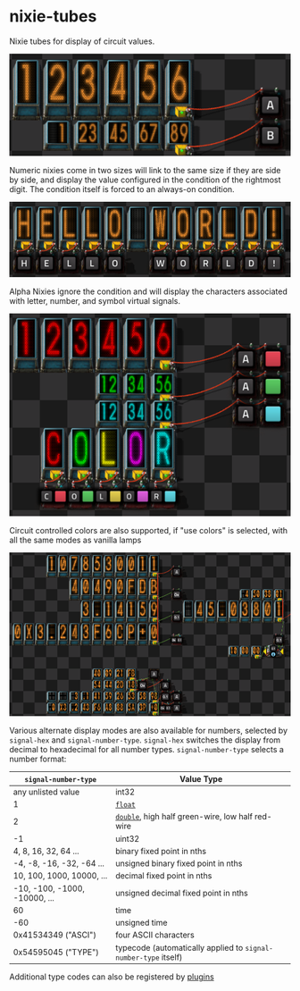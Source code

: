 # nixie-tubes

Nixie tubes for display of circuit values.

![Numeric Tubes](screenshots/numeric.png)  

Numeric nixies come in two sizes will link to the same size if they are side by side, and display the value configured in the condition of the rightmost digit. The condition itself is forced to an always-on condition.

![Hello World!](screenshots/alpha.png)

Alpha Nixies ignore the condition and will display the characters associated with letter, number, and symbol virtual signals.

![In Color!](screenshots/color.png)

Circuit controlled colors are also supported, if "use colors" is selected, with all the same modes as vanilla lamps


![Fractions!](screenshots/fractions.png)

Various alternate display modes are also available for numbers, selected by `signal-hex` and `signal-number-type`. `signal-hex` switches the display from decimal to hexadecimal for all number types. `signal-number-type` selects a number format:

| `signal-number-type` | Value Type |
|----------------------|------------|
|   any unlisted value | int32 |
|                    1 | [`float`](https://en.wikipedia.org/wiki/Single-precision_floating-point_format) |
|                    2 | [`double`](https://en.wikipedia.org/wiki/Double-precision_floating-point_format), high half green-wire, low half red-wire |
|                    -1 | uint32 |
| 4, 8, 16, 32, 64 ...  | binary fixed point in nths |
| -4, -8, -16, -32, -64 ...  | unsigned binary fixed point in nths |
| 10, 100, 1000, 10000, ...  | decimal fixed point in nths |
| -10, -100, -1000, -10000, ...  | unsigned decimal fixed point in nths |
| 60 | time |
| -60 | unsigned time |
| 0x41534349 ("ASCI") | four ASCII characters |
| 0x54595045 ("TYPE") | typecode (automatically applied to `signal-number-type` itself) |

Additional type codes can also be registered by [plugins](./plugins.md)